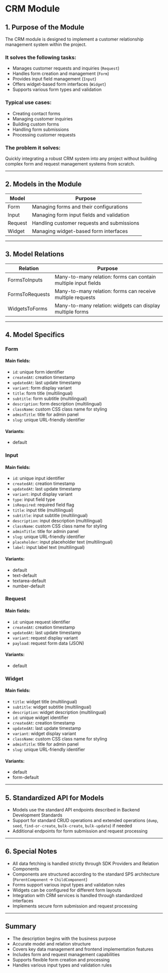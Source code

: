 # CRM Module

## 1. Purpose of the Module

The CRM module is designed to implement a customer relationship management system within the project.

### It solves the following tasks:

- Manages customer requests and inquiries (`Request`)
- Handles form creation and management (`Form`)
- Provides input field management (`Input`)
- Offers widget-based form interfaces (`Widget`)
- Supports various form types and validation

### Typical use cases:

- Creating contact forms
- Managing customer inquiries
- Building custom forms
- Handling form submissions
- Processing customer requests

### The problem it solves:

Quickly integrating a robust CRM system into any project without building complex form and request management systems from scratch.

---

## 2. Models in the Module

| Model   | Purpose                                    |
| ------- | ------------------------------------------ |
| Form    | Managing forms and their configurations    |
| Input   | Managing form input fields and validation  |
| Request | Handling customer requests and submissions |
| Widget  | Managing widget-based form interfaces      |

---

## 3. Model Relations

| Relation        | Purpose                                                        |
| --------------- | -------------------------------------------------------------- |
| FormsToInputs   | Many-to-many relation: forms can contain multiple input fields |
| FormsToRequests | Many-to-many relation: forms can receive multiple requests     |
| WidgetsToForms  | Many-to-many relation: widgets can display multiple forms      |

---

## 4. Model Specifics

### Form

#### Main fields:

- `id`: unique form identifier
- `createdAt`: creation timestamp
- `updatedAt`: last update timestamp
- `variant`: form display variant
- `title`: form title (multilingual)
- `subtitle`: form subtitle (multilingual)
- `description`: form description (multilingual)
- `className`: custom CSS class name for styling
- `adminTitle`: title for admin panel
- `slug`: unique URL-friendly identifier

#### Variants:

- default

### Input

#### Main fields:

- `id`: unique input identifier
- `createdAt`: creation timestamp
- `updatedAt`: last update timestamp
- `variant`: input display variant
- `type`: input field type
- `isRequired`: required field flag
- `title`: input title (multilingual)
- `subtitle`: input subtitle (multilingual)
- `description`: input description (multilingual)
- `className`: custom CSS class name for styling
- `adminTitle`: title for admin panel
- `slug`: unique URL-friendly identifier
- `placeholder`: input placeholder text (multilingual)
- `label`: input label text (multilingual)

#### Variants:

- default
- text-default
- textarea-default
- number-default

### Request

#### Main fields:

- `id`: unique request identifier
- `createdAt`: creation timestamp
- `updatedAt`: last update timestamp
- `variant`: request display variant
- `payload`: request form data (JSON)

#### Variants:

- default

### Widget

#### Main fields:

- `title`: widget title (multilingual)
- `subtitle`: widget subtitle (multilingual)
- `description`: widget description (multilingual)
- `id`: unique widget identifier
- `createdAt`: creation timestamp
- `updatedAt`: last update timestamp
- `variant`: widget display variant
- `className`: custom CSS class name for styling
- `adminTitle`: title for admin panel
- `slug`: unique URL-friendly identifier

#### Variants:

- default
- form-default

---

## 5. Standardized API for Models

- Models use the standard API endpoints described in Backend Development Standards
- Support for standard CRUD operations and extended operations (`dump`, `seed`, `find-or-create`, `bulk-create`, `bulk-update`) if needed
- Additional endpoints for form submission and request processing

---

## 6. Special Notes

- All data fetching is handled strictly through SDK Providers and Relation Components
- Components are structured according to the standard SPS architecture (`ParentComponent` → `ChildComponent`)
- Forms support various input types and validation rules
- Widgets can be configured for different form layouts
- Integration with CRM services is handled through standardized interfaces
- Implements secure form submission and request processing

---

## Summary

- The description begins with the business purpose
- Accurate model and relation structure
- Covers key data management and frontend implementation features
- Includes form and request management capabilities
- Supports flexible form creation and processing
- Handles various input types and validation rules
